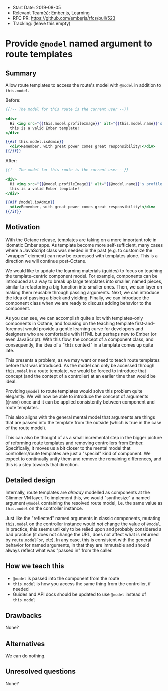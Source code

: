 - Start Date: 2019-08-05
- Relevant Team(s): Ember.js, Learning
- RFC PR: https://github.com/emberjs/rfcs/pull/523
- Tracking: (leave this empty)

# Provide `@model` named argument to route templates

## Summary

Allow route templates to access the route's model with `@model` in addition to
`this.model`.

Before:

```hbs
{{!-- The model for this route is the current user --}}

<div>
  Hi <img src="{{this.model.profileImage}}" alt="{{this.model.name}}'s profile picture"> {{this.model.name}},
  this is a valid Ember template!
</div>

{{#if this.model.isAdmin}}
  <div>Remember, with great power comes great responsibility!</div>
{{/if}}
```

After:

```hbs
{{!-- The model for this route is the current user --}}

<div>
  Hi <img src="{{@model.profileImage}}" alt="{{@model.name}}'s profile picture"> {{@model.name}},
  this is a valid Ember template!
</div>

{{#if @model.isAdmin}}
  <div>Remember, with great power comes great responsibility!</div>
{{/if}}
```

## Motivation

With the Octane release, templates are taking on a more important role in
idomatic Ember apps. As template become more self-sufficient, many cases where
a JavaScript class was needed in the past (e.g. to customize the "wrapper"
element) can now be expressed with templates alone. This is a direction we will
continue post-Octane.

We would like to update the learning materials (guides) to focus on teaching
the template-centric component model. For example, components can be introduced
as a way to break up large templates into smaller, named pieces, similar to
refactoring a big function into smaller ones. Then, we can layer on making them
reusable through passing arguments. Next, we can introduce the idea of passing
a block and yielding. Finally, we can introduce the component class when we are
ready to discuss adding behavior to the component.

As you can see, we can accomplish quite a lot with templates-only components in
Octane, and focusing on the teaching template first-and-foremost would provide
a gentle learning curve for developers and designers who are comfortable with
HTML but perhaps new to Ember (or even JavaScript). With this flow, the concept
of a component class, and consequently, the idea of a "`this` context" in a
template comes up quite late.

This presents a problem, as we may want or need to teach route templates before
that was introduced. As the model can only be accessed through `this.model` in
a route template, we would be forced to introduce that concept (and the contept
of a controller) at an earlier time than would be ideal.

Providing `@model` to route templates would solve this problem quite elegantly.
We will now be able to introduce the concept of arguments (`@name`) once and it
can be applied consistently between component and route templates.

This also aligns with the general mental model that arguments are things that
are passed into the template from the outside (which is true in the case of the
route model).

This can also be thought of as a small incremental step in the bigger picture
of reforming route templates and removing controllers from Ember. Specifically,
it moves us a bit closer to the mental model that controllers/route templates
are just a "special" kind of component. We expect to continually unify them and
remove the remaining differences, and this is a step towards that direction.

## Detailed design

Internally, route templates are _already_ modelled as components at the Glimmer
VM layer. To implement this, we would "synthesize" a named argument `@model`
containing the resolved route model, i.e. the same value as `this.model` on the
controller instance.

Just like the "reflected" named arguments in classic components, mutating
`this.model` on the controller instance would _not_ change the value of
`@model`. In practice, this seems unlikely to be relied upon and probably
considered a bad practice (it does not change the URL, does not affect what is
returned by `route.modelFor`, etc). In any case, this is consistent with the
general behavior for named arguments, in that they are immutable and should
always reflect what was "passed in" from the caller.

## How we teach this

* `@model` is passed into the component from the route
* `this.model` is how you access the same thing from the controller, if needed
* Guides and API docs should be updated to use `@model` instead of `this.model`

## Drawbacks

None?

## Alternatives

We can do nothing.

## Unresolved questions

None?
